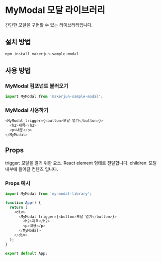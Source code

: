 # MyModal 모달 라이브러리

간단한 모달을 구현할 수 있는 라이브러리입니다.

## 설치 방법

```sh
npm install makerjun-sample-modal
```

## 사용 방법

### MyModal 컴포넌트 불러오기

```js
import MyModal from 'makerjun-sample-modal';
```

### MyModal 사용하기

```js
<MyModal trigger={<button>모달 열기</button>}>
  <h2>제목</h2>
  <p>내용</p>
</MyModal>
```

## Props

trigger: 모달을 열기 위한 요소. React element 형태로 전달합니다. children: 모달 내부에 들어갈 컨텐츠
입니다.

### Props 예시

```js
import MyModal from 'my-modal-library';

function App() {
  return (
    <div>
      <MyModal trigger={<button>모달 열기</button>}>
        <h2>제목</h2>
        <p>내용</p>
      </MyModal>
    </div>
  );
}

export default App;
```
